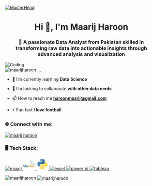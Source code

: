 [![MasterHead](https://media.giphy.com/media/3oKIPEqDGUULpEU0aQ/giphy.gif)](https://rishavchanda.io)
<h1 align="center">Hi 👋, I'm Maarij Haroon</h1>
<h3 align="center">💫 A passionate Data Analyst from Pakistan skilled in transforming raw data into actionable insights through advanced analysis and visualization</h3>
<img align="right" alt="Coding" width="550" src="https://media.giphy.com/media/qgQUggAC3Pfv687qPC/giphy.gif">


<p align="left"> <img src="https://komarev.com/ghpvc/?username=maarijharoon&label=Profile%20views&color=0e75b6&style=flat" alt="maarijharoon ..." /> </p>



- 🌱 I’m currently learning **Data Science**

- 👯 I’m looking to collaborate **with other data nerds**

- 📫 How to reach me **haroonmaarij@gmail.com**

- ⚡ Fun fact **I love football**

<h3 align="left">🌐 Connect with me:</h3>
<p align="left">
<a href="https://www.linkedin.com/in/maarij-haroon-6b2b3324b/" target="blank"><img align="center" src="https://raw.githubusercontent.com/rahuldkjain/github-profile-readme-generator/master/src/images/icons/Social/linked-in-alt.svg" alt="maarij haroon" height="30" width="40" /></a>
</p>

<h3 align="left">🖥️ Tech Stack:</h3>
<p align="left">
  <a href="https://www.microsoft.com/en-us/sql-server" target="_blank" rel="noreferrer">
    <img src="https://www.svgrepo.com/show/303229/microsoft-sql-server-logo.svg" alt="mssql" width="40" height="40"/>
  </a>
  <a href="https://www.mysql.com/" target="_blank" rel="noreferrer">
    <img src="https://raw.githubusercontent.com/devicons/devicon/master/icons/mysql/mysql-original-wordmark.svg" alt="mysql" width="40" height="40"/>
  </a>
  <a href="https://www.python.org" target="_blank" rel="noreferrer">
    <img src="https://raw.githubusercontent.com/devicons/devicon/master/icons/python/python-original.svg" alt="python" width="40" height="40"/>
  </a>
  <a href="https://www.microsoft.com/en-us/microsoft-365/excel" target="_blank" rel="noreferrer">
    <img src="https://img.icons8.com/color/452/microsoft-excel-2019--v1.png" alt="excel" width="40" height="40"/>
  </a>
  <a href="https://powerbi.microsoft.com/" target="_blank" rel="noreferrer">
    <img src="https://upload.wikimedia.org/wikipedia/commons/c/cf/New_Power_BI_Logo.svg" alt="power bi" width="40" height="40"/>
  </a>
  <a href="https://www.tableau.com/" target="_blank" rel="noreferrer">
    <img src="https://cdn.worldvectorlogo.com/logos/tableau-software.svg" alt="tableau" width="40" height="40"/>
  </a>
</p>


<p><img align="left" src="https://github-readme-stats.vercel.app/api/top-langs?username=maarijharoon&show_icons=true&locale=en&layout=compact" alt="maarijharoon" /></p>

<p>&nbsp;<img align="center" src="https://github-readme-stats.vercel.app/api?username=maarijharoon&show_icons=true&locale=en" alt="maarijharoon" /></p>




